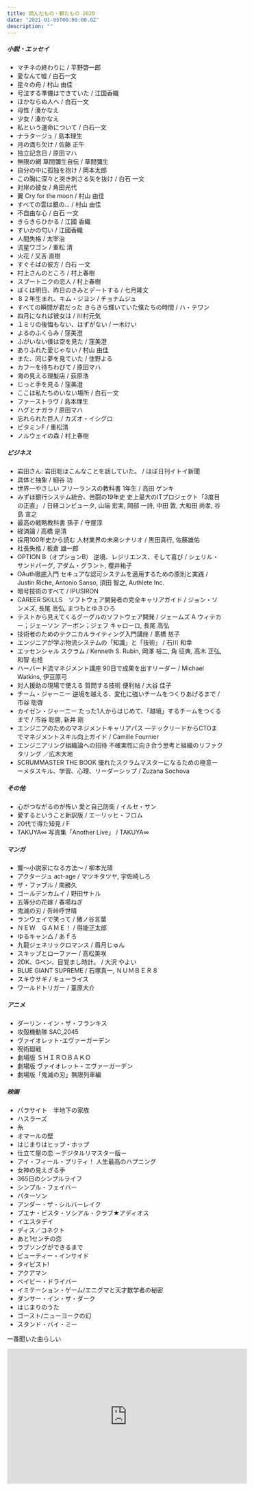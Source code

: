 ```yaml
---
title: 読んだもの・観たもの 2020
date: "2021-01-05T00:00:00.0Z"
description: ""
---
```


##### 小説・エッセイ

- マチネの終わりに / 平野啓一郎
- 愛なんて嘘 / 白石一文
- 星々の舟 / 村山 由佳
- 号泣する準備はできていた / 江国香織
- ほかならぬ人へ / 白石一文
- 母性 / 湊かなえ
- 少女 / 湊かなえ
- 私という運命について / 白石一文
- ナラタージュ / 島本理生
- 月の満ち欠け / 佐藤 正午
- 独立記念日 / 原田マハ
- 無限の網 草間彌生自伝 / 草間彌生
- 自分の中に孤独を抱け / 岡本太郎
- この胸に深々と突き刺さる矢を抜け / 白石 一文
- 対岸の彼女 / 角田光代
- 翼 Cry for the moon / 村山 由佳
- すべての雲は銀の… / 村山 由佳
- 不自由な心 / 白石 一文
- きらきらひかる / 江國 香織
- すいかの匂い / 江國香織
- 人間失格 / 太宰治
- 流星ワゴン / 重松 清
- 火花 / 又吉 直樹
- すぐそばの彼方 / 白石 一文
- 村上さんのところ / 村上春樹
- スプートニクの恋人 / 村上春樹
- ぼくは明日、昨日のきみとデートする / 七月隆文
- ８２年生まれ、キム・ジヨン / チョナムジュ
- すべての瞬間が君だった きらきら輝いていた僕たちの時間 / ハ・テワン
- 四月になれば彼女は / 川村元気
- １ミリの後悔もない、はずがない / 一木けい
- よるのふくらみ / 窪美澄
- ふがいない僕は空を見た / 窪美澄
- ありふれた愛じゃない / 村山 由佳
- また、同じ夢を見ていた / 住野よる
- カフーを待ちわびて / 原田マハ
- 海の見える理髪店 / 荻原浩
- じっと手を見る / 窪美澄
- ここは私たちのいない場所 / 白石一文
- ファーストラヴ / 島本理生
- ハグとナガラ / 原田マハ
- 忘れられた巨人 / カズオ・イシグロ
- ビタミンF / 重松清
- ノルウェイの森 / 村上春樹

##### ビジネス

- 岩田さん: 岩田聡はこんなことを話していた。 / ほぼ日刊イトイ新聞
- 具体と抽象 / 細谷 功
- 世界一やさしい フリーランスの教科書 1年生 / 高田 ゲンキ
- みずほ銀行システム統合、苦闘の19年史 史上最大のITプロジェクト「3度目の正直」 / 日経コンピュータ, 山端 宏実, 岡部 一詩, 中田 敦, 大和田 尚孝, 谷島 宣之
- 最高の戦略教科書 孫子 / 守屋淳
- 経済論 / 高橋 是清
- 採用100年史から読む 人材業界の未来シナリオ / 黒田真行, 佐藤雄佑
- 社長失格 / 板倉 雄一郎
- OPTION B（オプションB） 逆境、レジリエンス、そして喜び / シェリル・サンドバーグ, アダム・グラント, 櫻井祐子
- OAuth徹底入門 セキュアな認可システムを適用するための原則と実践 / Justin Riche, Antonio Sanso, 須田 智之, Authlete Inc.
- 暗号技術のすべて / IPUSIRON
- CAREER SKILLS　ソフトウェア開発者の完全キャリアガイド / ジョン・ソンメズ, 長尾 高弘, まつもとゆきひろ
- テストから見えてくるグーグルのソフトウェア開発 / ジェームズ A ウィテカー；ジェーソン アーボン；ジェフ キャローロ, 長尾 高弘
- 技術者のためのテクニカルライティング入門講座 / 髙橋 慈子
- エンジニアが学ぶ物流システムの「知識」と「技術」 / 石川 和幸
- エッセンシャル スクラム / Kenneth S. Rubin, 岡澤 裕二, 角 征典, 高木 正弘, 和智 右桂
- ハーバード流マネジメント講座 90日で成果を出すリーダー / Michael Watkins, 伊豆原弓
- 対人援助の現場で使える 質問する技術 便利帖 / 大谷 佳子
- チーム・ジャーニー 逆境を越える、変化に強いチームをつくりあげるまで / 市谷 聡啓
- カイゼン・ジャーニー たった1人からはじめて、「越境」するチームをつくるまで / 市谷 聡啓, 新井 剛
- エンジニアのためのマネジメントキャリアパス ―テックリードからCTOまでマネジメントスキル向上ガイド / Camille Fournier
- エンジニアリング組織論への招待 不確実性に向き合う思考と組織のリファクタリング ／広木大地
- SCRUMMASTER THE BOOK 優れたスクラムマスターになるための極意ーーメタスキル、学習、心理、リーダーシップ / Zuzana Sochova

##### その他
- 心がつながるのが怖い 愛と自己防衛 / イルセ・サン
- 愛するということ新訳版 / エーリッヒ・フロム
- 20代で得た知見 / F
- TAKUYA∞ 写真集「Another Live」 / TAKUYA∞

##### マンガ

- 響～小説家になる方法～ / 柳本光晴
- アクタージュ act-age / マツキタツヤ, 宇佐崎しろ
- ザ・ファブル / 南勝久
- ゴールデンカムイ / 野田サトル
- 五等分の花嫁 / 春場ねぎ
- 鬼滅の刃 / 吾峠呼世晴
- ランウェイで笑って / 猪ノ谷言葉
- ＮＥＷ　ＧＡＭＥ！ / 得能正太郎
- ゆるキャン△ / あｆろ
- 九龍ジェネリックロマンス / 眉月じゅん
- スキップとローファー / 高松美咲
- 2DK、Gペン、目覚まし時計。 / 大沢 やよい
- BLUE GIANT SUPREME / 石塚真一, ＮＵＭＢＥＲ８
- スキウサギ / キューライス
- ワールドトリガー / 葦原大介

##### アニメ
- ダーリン・イン・ザ・フランキス
- 攻殻機動隊 SAC_2045
- ヴァイオレット･エヴァーガーデン
- 呪術廻戦
- 劇場版 ＳＨＩＲＯＢＡＫＯ
- 劇場版 ヴァイオレット・エヴァーガーデン
- 劇場版「鬼滅の刃」無限列車編

##### 映画
- パラサイト　半地下の家族
- ハスラーズ
- 糸
- オマールの壁
- はじまりはヒップ・ホップ
- 仕立て屋の恋 －デジタルリマスター版－
- アイ・フィール・プリティ！ 人生最高のハプニング
- 女神の見えざる手
- 365日のシンプルライフ
- シンプル・フェイバー
- パターソン
- アンダー・ザ・シルバーレイク
- ブエナ・ビスタ・ソシアル・クラブ★アディオス
- イエスタデイ
- ディス／コネクト
- あと1センチの恋
- ラブソングができるまで
- ビューティー・インサイド
- タイピスト!
- アクアマン
- ベイビー・ドライバー
- イミテーション・ゲーム/エニグマと天才数学者の秘密
- ダンサー・イン・ザ・ダーク
- はじまりのうた
- ゴースト/ニューヨークの幻
- スタンド・バイ・ミー

一番聞いた曲らしい
<iframe width="560" height="315" src="https://www.youtube.com/embed/YapsFDcGe_s" frameborder="0" allow="accelerometer; autoplay; clipboard-write; encrypted-media; gyroscope; picture-in-picture" allowfullscreen></iframe>
